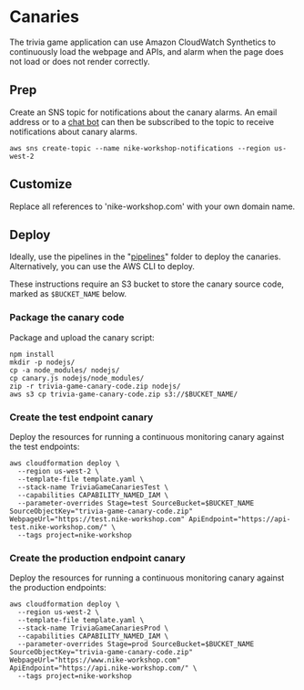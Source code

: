 # Canaries

The trivia game application can use Amazon CloudWatch Synthetics to continuously load the webpage and APIs, and alarm when the page does not load or does not render correctly.

## Prep

Create an SNS topic for notifications about the canary alarms.  An email address or to a [chat bot](https://docs.aws.amazon.com/chatbot/latest/adminguide/setting-up.html) can then be subscribed to the topic to receive notifications about canary alarms.
```
aws sns create-topic --name nike-workshop-notifications --region us-west-2
```

## Customize

Replace all references to 'nike-workshop.com' with your own domain name.

## Deploy

Ideally, use the pipelines in the "[pipelines](../pipelines/)" folder to deploy the canaries.  Alternatively, you can use the AWS CLI to deploy.

These instructions require an S3 bucket to store the canary source code, marked as `$BUCKET_NAME` below.

### Package the canary code

Package and upload the canary script:

```
npm install
mkdir -p nodejs/
cp -a node_modules/ nodejs/
cp canary.js nodejs/node_modules/
zip -r trivia-game-canary-code.zip nodejs/
aws s3 cp trivia-game-canary-code.zip s3://$BUCKET_NAME/
```

### Create the test endpoint canary

Deploy the resources for running a continuous monitoring canary against the test endpoints:

```
aws cloudformation deploy \
  --region us-west-2 \
  --template-file template.yaml \
  --stack-name TriviaGameCanariesTest \
  --capabilities CAPABILITY_NAMED_IAM \
  --parameter-overrides Stage=test SourceBucket=$BUCKET_NAME SourceObjectKey="trivia-game-canary-code.zip" WebpageUrl="https://test.nike-workshop.com" ApiEndpoint="https://api-test.nike-workshop.com/" \
  --tags project=nike-workshop
```

### Create the production endpoint canary

Deploy the resources for running a continuous monitoring canary against the production endpoints:

```
aws cloudformation deploy \
  --region us-west-2 \
  --template-file template.yaml \
  --stack-name TriviaGameCanariesProd \
  --capabilities CAPABILITY_NAMED_IAM \
  --parameter-overrides Stage=prod SourceBucket=$BUCKET_NAME SourceObjectKey="trivia-game-canary-code.zip" WebpageUrl="https://www.nike-workshop.com" ApiEndpoint="https://api.nike-workshop.com/" \
  --tags project=nike-workshop
```

